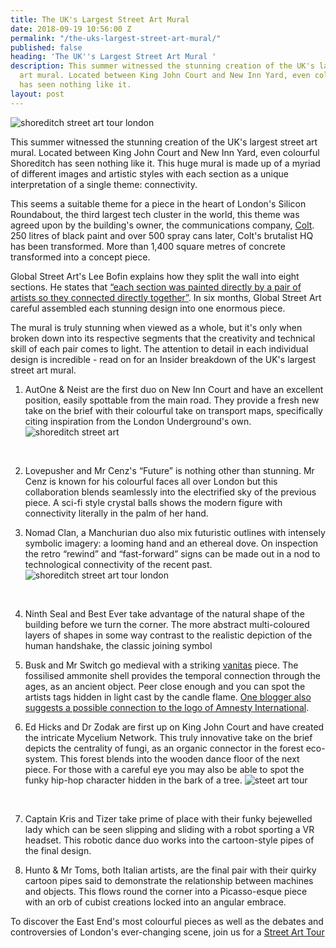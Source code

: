 ```yaml
---
title: The UK's Largest Street Art Mural
date: 2018-09-19 10:56:00 Z
permalink: "/the-uks-largest-street-art-mural/"
published: false
heading: 'The UK''s Largest Street Art Mural '
description: This summer witnessed the stunning creation of the UK's largest street
  art mural. Located between King John Court and New Inn Yard, even colourful Shoreditch
  has seen nothing like it.
layout: post
---
```


![shoreditch street art tour london](/uploads/Title%20image,%20may%20need%20to%20retouch.jpg)
 

This summer witnessed the stunning creation of the UK's largest street art mural. Located between King John Court and New Inn Yard, even colourful Shoreditch has seen nothing like it. This huge mural is made up of a myriad of different images and artistic styles with each section as a unique interpretation of a single theme: connectivity.  

 

This seems a suitable theme for a piece in the heart of London's Silicon Roundabout, the third largest tech cluster in the world, this theme was agreed upon by the building's owner, the communications company, [Colt](https://www.colt.net/). 250 litres of black paint and over 500 spray cans later, Colt's brutalist HQ has been transformed. More than 1,400 square metres of concrete transformed into a concept piece.  

 

Global Street Art's Lee Bofin explains how they split the wall into eight sections. He states that [“each section was painted directly by a pair of artists so they connected directly together”](https://www.bbc.co.uk/news/av/uk-45054525/1400-square-metres-of-artwork-on-concrete). In six months, Global Street Art careful assembled each stunning design into one enormous piece. 


 

The mural is truly stunning when viewed as a whole, but it's only when broken down into its respective segments that the creativity and technical skill of each pair comes to light. The attention to detail in each individual design is incredible - read on for an Insider breakdown of the UK's largest street art mural.  

 

1) AutOne & Neist are the first duo on New Inn Court and have an excellent position, easily spottable from the main road. They provide a fresh new take on the brief with their colourful take on transport maps, specifically citing inspiration from the London Underground's own. 
![shoreditch street art](/uploads/After%20number%201.jpg) 
<br>

2) Lovepusher and Mr Cenz's “Future” is nothing other than stunning. Mr Cenz is known for his colourful faces all over London but this collaboration blends seamlessly into the electrified sky of the previous piece. A sci-fi style crystal balls shows the modern figure with connectivity literally in the palm of her hand. 

3) Nomad Clan, a Manchurian duo also mix futuristic outlines with intensely symbolic imagery: a looming hand and an ethereal dove. On inspection the retro “rewind” and “fast-forward” signs can be made out in a nod to technological connectivity of the recent past. 
![shoreditch street art tour london](/uploads/After%20number%203.jpg)
<br>

4) Ninth Seal and Best Ever take advantage of the natural shape of the building before we turn the corner. The more abstract multi-coloured layers of shapes in some way contrast to the realistic depiction of the human handshake, the classic joining symbol 

5) Busk and Mr Switch go medieval with a striking [vanitas](https://www.tate.org.uk/art/art-terms/v/vanitas) piece. The fossilised ammonite shell provides the temporal connection through the ages, as an ancient object. Peer close enough and you can spot the artists tags hidden in light cast by the candle flame. [One blogger also suggests a possible connection to the logo of Amnesty International](http://graffoto1.blogspot.com/).  

6) Ed Hicks and Dr Zodak are first up on King John Court and have created the intricate Mycelium Network. This truly innovative take on the brief depicts the centrality of fungi, as an organic connector in the forest eco-system. This forest blends into the wooden dance floor of the next piece. For those with a careful eye you may also be able to spot the funky hip-hop character hidden in the bark of a tree. 
![steet art tour](/uploads/Mycellium%20network.jpg)
<br>


7) Captain Kris and Tizer take prime of place with their funky bejewelled lady which can be seen slipping and sliding with a robot sporting a VR headset. This robotic dance duo works into the cartoon-style pipes of the final design.  

8) Hunto & Mr Toms, both Italian artists, are the final pair with their quirky cartoon pipes said to demonstrate the relationship between machines and objects. This flows round the corner into a Picasso-esque piece with an orb of cubist creations locked into an angular embrace. 

 

 

To discover the East End's most colourful pieces as well as the debates and controversies of London's ever-changing scene, join us for a [Street Art Tour](https://www.insider-london.co.uk/tours/street-art/)  
